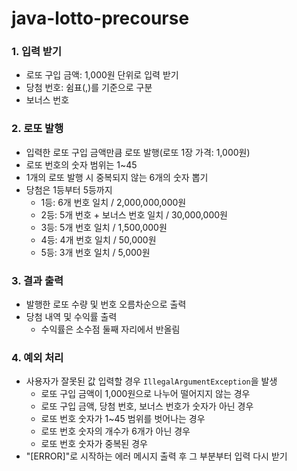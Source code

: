 # java-lotto-precourse

### 1. 입력 받기
- 로또 구입 금액: 1,000원 단위로 입력 받기
- 당첨 번호: 쉼표(,)를 기준으로 구분
- 보너스 번호
### 2. 로또 발행
- 입력한 로또 구입 금액만큼 로또 발행(로또 1장 가격: 1,000원)
- 로또 번호의 숫자 범위는 1~45
- 1개의 로또 발행 시 중복되지 않는 6개의 숫자 뽑기
- 당첨은 1등부터 5등까지
  - 1등: 6개 번호 일치 / 2,000,000,000원 
  - 2등: 5개 번호 + 보너스 번호 일치 / 30,000,000원
  - 3등: 5개 번호 일치 / 1,500,000원
  - 4등: 4개 번호 일치 / 50,000원
  - 5등: 3개 번호 일치 / 5,000원
### 3. 결과 출력
- 발행한 로또 수량 및 번호 오름차순으로 출력
- 당첨 내역 및 수익률 출력
  - 수익률은 소수점 둘째 자리에서 반올림
### 4. 예외 처리
- 사용자가 잘못된 값 입력할 경우 `IllegalArgumentException`을 발생
  - 로또 구입 금액이 1,000원으로 나누어 떨어지지 않는 경우
  - 로또 구입 금액, 당첨 번호, 보너스 번호가 숫자가 아닌 경우
  - 로또 번호 숫자가 1~45 범위를 벗어나는 경우
  - 로또 번호 숫자의 개수가 6개가 아닌 경우
  - 로또 번호 숫자가 중복된 경우
- "[ERROR]"로 시작하는 에러 메시지 출력 후 그 부분부터 입력 다시 받기